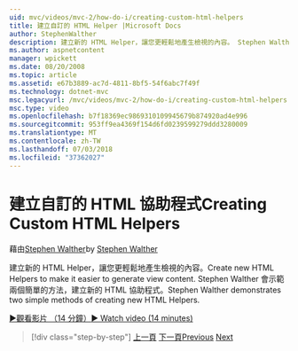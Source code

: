 ```yaml
---
uid: mvc/videos/mvc-2/how-do-i/creating-custom-html-helpers
title: 建立自訂的 HTML Helper |Microsoft Docs
author: StephenWalther
description: 建立新的 HTML Helper，讓您更輕鬆地產生檢視的內容。 Stephen Walther 會示範兩個簡單的方法，建立新的 HTML 協助程式。
ms.author: aspnetcontent
manager: wpickett
ms.date: 08/20/2008
ms.topic: article
ms.assetid: e67b3889-ac7d-4811-8bf5-54f6abc7f49f
ms.technology: dotnet-mvc
msc.legacyurl: /mvc/videos/mvc-2/how-do-i/creating-custom-html-helpers
msc.type: video
ms.openlocfilehash: b7f18369ec9869310109945679b874920ad4e996
ms.sourcegitcommit: 953ff9ea4369f154d6fd0239599279ddd3280009
ms.translationtype: MT
ms.contentlocale: zh-TW
ms.lasthandoff: 07/03/2018
ms.locfileid: "37362027"
---
```

<a name="creating-custom-html-helpers"></a><span data-ttu-id="30e17-104">建立自訂的 HTML 協助程式</span><span class="sxs-lookup"><span data-stu-id="30e17-104">Creating Custom HTML Helpers</span></span>
====================
<span data-ttu-id="30e17-105">藉由[Stephen Walther](https://github.com/StephenWalther)</span><span class="sxs-lookup"><span data-stu-id="30e17-105">by [Stephen Walther](https://github.com/StephenWalther)</span></span>

<span data-ttu-id="30e17-106">建立新的 HTML Helper，讓您更輕鬆地產生檢視的內容。</span><span class="sxs-lookup"><span data-stu-id="30e17-106">Create new HTML Helpers to make it easier to generate view content.</span></span> <span data-ttu-id="30e17-107">Stephen Walther 會示範兩個簡單的方法，建立新的 HTML 協助程式。</span><span class="sxs-lookup"><span data-stu-id="30e17-107">Stephen Walther demonstrates two simple methods of creating new HTML Helpers.</span></span>

[<span data-ttu-id="30e17-108">&#9654;觀看影片 （14 分鐘）</span><span class="sxs-lookup"><span data-stu-id="30e17-108">&#9654; Watch video (14 minutes)</span></span>](https://channel9.msdn.com/Blogs/ASP-NET-Site-Videos/creating-custom-html-helpers)

> [!div class="step-by-step"]
> <span data-ttu-id="30e17-109">[上一頁](creating-unit-tests-for-aspnet-mvc-applications.md)
> [下一頁](creating-model-classes-with-linq-to-sql.md)</span><span class="sxs-lookup"><span data-stu-id="30e17-109">[Previous](creating-unit-tests-for-aspnet-mvc-applications.md)
[Next](creating-model-classes-with-linq-to-sql.md)</span></span>
